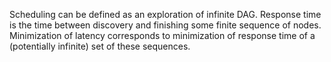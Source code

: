 Scheduling can be defined as an exploration of infinite DAG. Response time is the time between discovery and finishing some finite sequence of nodes. Minimization of latency corresponds to minimization of response time of a (potentially infinite) set of these sequences. 